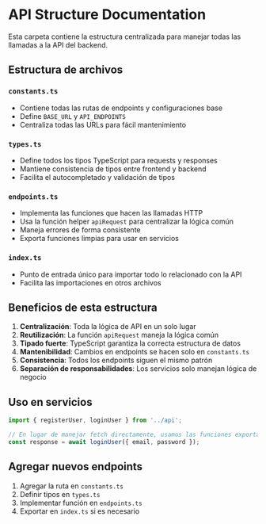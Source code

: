 # API Structure Documentation

Esta carpeta contiene la estructura centralizada para manejar todas las llamadas a la API del backend.

## Estructura de archivos

### `constants.ts`
- Contiene todas las rutas de endpoints y configuraciones base
- Define `BASE_URL` y `API_ENDPOINTS`
- Centraliza todas las URLs para fácil mantenimiento

### `types.ts`
- Define todos los tipos TypeScript para requests y responses
- Mantiene consistencia de tipos entre frontend y backend
- Facilita el autocompletado y validación de tipos

### `endpoints.ts`
- Implementa las funciones que hacen las llamadas HTTP
- Usa la función helper `apiRequest` para centralizar la lógica común
- Maneja errores de forma consistente
- Exporta funciones limpias para usar en servicios

### `index.ts`
- Punto de entrada único para importar todo lo relacionado con la API
- Facilita las importaciones en otros archivos

## Beneficios de esta estructura

1. **Centralización**: Toda la lógica de API en un solo lugar
2. **Reutilización**: La función `apiRequest` maneja la lógica común
3. **Tipado fuerte**: TypeScript garantiza la correcta estructura de datos
4. **Mantenibilidad**: Cambios en endpoints se hacen solo en `constants.ts`
5. **Consistencia**: Todos los endpoints siguen el mismo patrón
6. **Separación de responsabilidades**: Los servicios solo manejan lógica de negocio

## Uso en servicios

```typescript
import { registerUser, loginUser } from '../api';

// En lugar de manejar fetch directamente, usamos las funciones exportadas
const response = await loginUser({ email, password });
```

## Agregar nuevos endpoints

1. Agregar la ruta en `constants.ts`
2. Definir tipos en `types.ts`
3. Implementar función en `endpoints.ts`
4. Exportar en `index.ts` si es necesario
